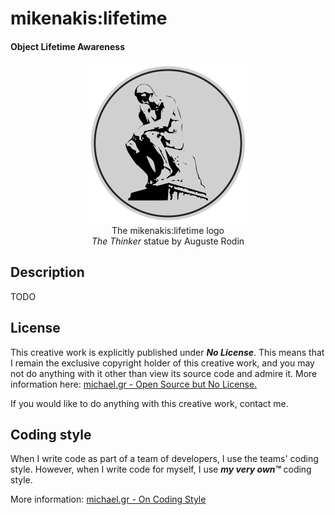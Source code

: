 # mikenakis:lifetime

#### Object Lifetime Awareness
                 
<p align="center">
<img title="mikenakis:lifetime logo" src="mikenakis-lifetime.svg" width="256"/><br/>
The mikenakis:lifetime logo<br/>
<i>The Thinker</i> statue by Auguste Rodin<br/>
</p>

## Description

TODO

## License

This creative work is explicitly published under ***No License***. 
This means that I remain the exclusive copyright holder of this creative work, 
and you may not do anything with it other than view its source code and admire it. 
More information here: [michael.gr - Open Source but No License.](https://blog.michael.gr/2018/04/open-source-but-no-license.html)

If you would like to do anything with this creative work, contact me.

## Coding style

When I write code as part of a team of developers, I use the teams' coding style. However, when I write code for myself, I use _**my very own™**_ coding style.

More information: [michael.gr - On Coding Style](https://blog.michael.gr/2018/04/on-coding-style.html)
